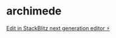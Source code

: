 # archimede

[Edit in StackBlitz next generation editor ⚡️](https://stackblitz.com/~/github.com/ValerioFoddai/archimede)